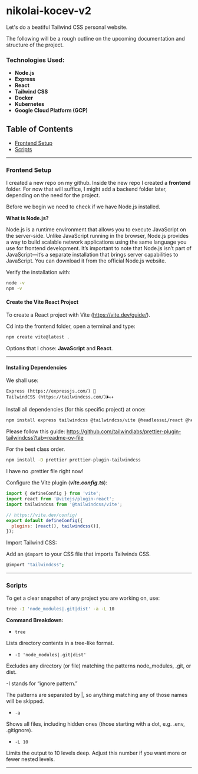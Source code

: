 # nikolai-kocev-v2

Let's do a beatiful Tailwind CSS personal website.

The following will be a rough outline on the upcoming documentation and structure of the project.

### Technologies Used:

- **Node.js**
- **Express**
- **React**
- **Tailwind CSS**
- **Docker**
- **Kubernetes**
- **Google Cloud Platform (GCP)**

## Table of Contents

- [Frontend Setup](#frontend-setup)
- [Scripts](#scripts)

---

### Frontend Setup

I created a new repo on my github.
Inside the new repo I created a **frontend** folder. For now that will suffice, I might add a backend folder later, depending on the need for the project.

Before we begin we need to check if we have Node.js installed.

**What is Node.js?**

Node.js is a runtime environment that allows you to execute JavaScript on the server-side. Unlike JavaScript running in the browser, Node.js provides a way to build scalable network applications using the same language you use for frontend development. It’s important to note that Node.js isn’t part of JavaScript—it’s a separate installation that brings server capabilities to JavaScript. You can download it from the official Node.js website.

Verify the installation with:

```bash
node -v
npm -v
```

#### Create the Vite React Project

To create a React project with Vite (https://vite.dev/guide/).

Cd into the frontend folder, open a terminal and type:

```bash
npm create vite@latest .
```

Options that I chose: **JavaScript** and **React**.

---

#### Installing Dependencies

We shall use:

```
Express (https://expressjs.com/) 🚅
TailwindCSS (https://tailwindcss.com/)🌬️✈️
```

Install all dependencies (for this specific project) at once:

```bash
npm install express tailwindcss @tailwindcss/vite @headlessui/react @heroicons/react clsx @tailwindcss/typography prettier prettier-plugin-tailwindcss framer-motion react-router-dom
```

Please follow this guide: https://github.com/tailwindlabs/prettier-plugin-tailwindcss?tab=readme-ov-file

For the best class order.

```bash
npm install -D prettier prettier-plugin-tailwindcss
```

I have no .prettier file right now!

Configure the Vite plugin (**_vite.config.ts_**):

```javascript
import { defineConfig } from 'vite';
import react from '@vitejs/plugin-react';
import tailwindcss from '@tailwindcss/vite';

// https://vite.dev/config/
export default defineConfig({
  plugins: [react(), tailwindcss()],
});
```

Import Tailwind CSS:

Add an `@import` to your CSS file that imports Tailwinds CSS.

```bash
@import "tailwindcss";
```

---

### Scripts

To get a clear snapshot of any project you are working on, use:

```bash
tree -I 'node_modules|.git|dist' -a -L 10
```

**Command Breakdown:**

- `tree`

Lists directory contents in a tree-like format.

- `-I 'node_modules|.git|dist'`

Excludes any directory (or file) matching the patterns node_modules, .git, or dist.

-I stands for “ignore pattern.”

The patterns are separated by |, so anything matching any of those names will be skipped.

- `-a`

Shows all files, including hidden ones (those starting with a dot, e.g. .env, .gitignore).

- `-L 10`

Limits the output to 10 levels deep. Adjust this number if you want more or fewer nested levels.

---
